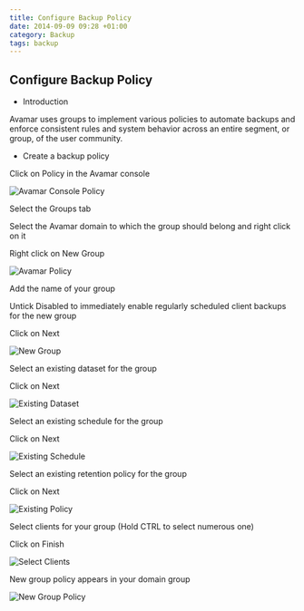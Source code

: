 ```yaml
---
title: Configure Backup Policy
date: 2014-09-09 09:28 +01:00
category: Backup
tags: backup
---
```

## Configure Backup Policy

* Introduction

Avamar uses groups to implement various policies to automate backups and enforce 
consistent rules and system behavior across an entire segment, or group, of the user 
community.

* Create a backup policy

Click on Policy in the Avamar console

![Avamar Console Policy](ConfigureBackupPolicy1.png)


Select the Groups tab

Select the Avamar domain to which the group should belong and right click on it

Right click on New Group

![Avamar Policy](ConfigureBackupPolicy2.png)


Add the name of your group

Untick Disabled to immediately enable regularly scheduled client backups for the new group

Click on Next 

![New Group](ConfigureBackupPolicy3.png)


Select an existing dataset for the group

Click on Next 

![Existing Dataset](ConfigureBackupPolicy4.png)


Select an existing schedule for the group

Click on Next 

![Existing Schedule](ConfigureBackupPolicy5.png)


Select an existing retention policy for the group

Click on Next 

![Existing Policy](ConfigureBackupPolicy6.png)


Select clients for your group (Hold CTRL to select numerous one)

Click on Finish 

![Select Clients](ConfigureBackupPolicy7.png)


New group policy appears in your domain group

![New Group Policy](ConfigureBackupPolicy8.png)








































